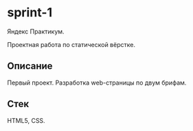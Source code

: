 # sprint-1

Яндекс Практикум. 

Проектная работа по статической вёрстке.

## Описание

Первый проект. Разработка web-страницы по двум брифам.

## Стек

HTML5, CSS.
